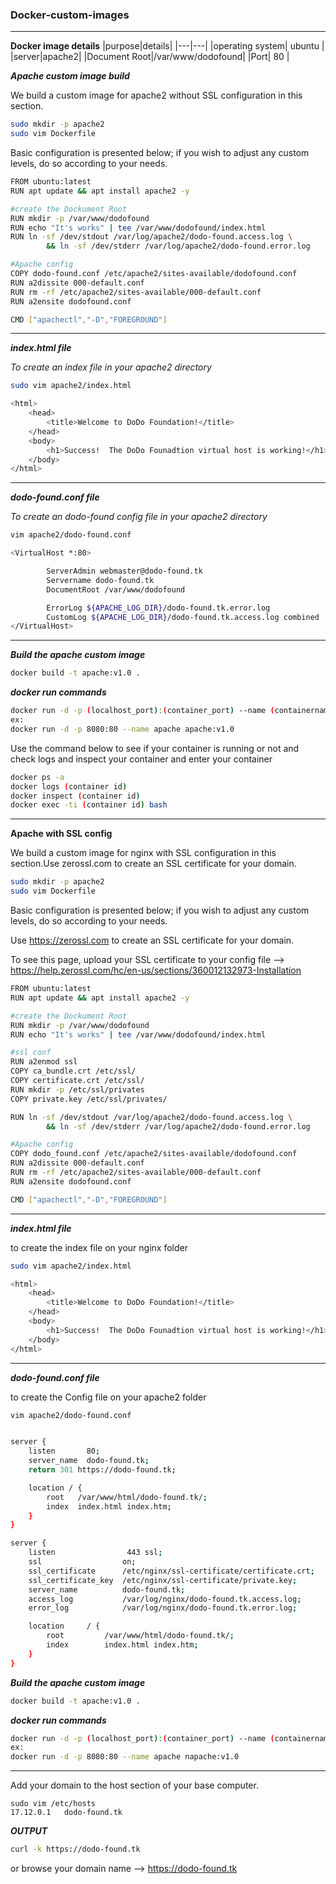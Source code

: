 ### Docker-custom-images
---
**Docker image details**
|purpose|details|
|---|---|
|operating system| ubuntu |
|server|apache2|
|Document Root|/var/www/dodofound|
|Port| 80 |

**_Apache custom image build_**

We build a custom image for apache2 without SSL configuration in this section.

```bash
sudo mkdir -p apache2
sudo vim Dockerfile
```
Basic configuration is presented below; if you wish to adjust any custom levels, do so according to your needs.

```bash
FROM ubuntu:latest
RUN apt update && apt install apache2 -y

#create the Dockument Root
RUN mkdir -p /var/www/dodofound
RUN echo "It's works" | tee /var/www/dodofound/index.html
RUN ln -sf /dev/stdout /var/log/apache2/dodo-found.access.log \
        && ln -sf /dev/stderr /var/log/apache2/dodo-found.error.log

#Apache config
COPY dodo-found.conf /etc/apache2/sites-available/dodofound.conf
RUN a2dissite 000-default.conf
RUN rm -rf /etc/apache2/sites-available/000-default.conf
RUN a2ensite dodofound.conf 

CMD ["apachectl","-D","FOREGROUND"]
```
---

**_index.html file_**

_To create an index file in your apache2 directory_

```bash
sudo vim apache2/index.html
```

```bash
<html>
    <head>
        <title>Welcome to DoDo Foundation!</title>
    </head>
    <body>
        <h1>Success!  The DoDo Founadtion virtual host is working!</h1>
    </body>
</html>
```
---
**_dodo-found.conf file_**

_To create an dodo-found config file in your apache2 directory_

```bash
vim apache2/dodo-found.conf
```

```bash
<VirtualHost *:80>

        ServerAdmin webmaster@dodo-found.tk
        Servername dodo-found.tk 
        DocumentRoot /var/www/dodofound

        ErrorLog ${APACHE_LOG_DIR}/dodo-found.tk.error.log
        CustomLog ${APACHE_LOG_DIR}/dodo-found.tk.access.log combined
</VirtualHost>
```
---

**_Build the apache custom image_**
```bash
docker build -t apache:v1.0 .
```

**_docker run commands_**

```bash
docker run -d -p (localhost_port):(container_port) --name (containername) (imagename)
ex:
docker run -d -p 8080:80 --name apache apache:v1.0
```

Use the command below to see if your container is running or not and check logs and inspect your container and enter your container

```bash
docker ps -a
docker logs (container id)
docker inspect (container id)
docker exec -ti (container id) bash
```
---

**Apache with SSL config**

We build a custom image for nginx with SSL configuration in this section.Use zerossl.com to create an SSL certificate for your domain.

```bash
sudo mkdir -p apache2 
sudo vim Dockerfile
```

Basic configuration is presented below; if you wish to adjust any custom levels, do so according to your needs.

Use https://zerossl.com to create an SSL certificate for your domain.

To see this page, upload your SSL certificate to your config file —> https://help.zerossl.com/hc/en-us/sections/360012132973-Installation

```bash
FROM ubuntu:latest
RUN apt update && apt install apache2 -y

#create the Dockument Root
RUN mkdir -p /var/www/dodofound
RUN echo "It's works" | tee /var/www/dodofound/index.html

#ssl conf
RUN a2enmod ssl
COPY ca_bundle.crt /etc/ssl/
COPY certificate.crt /etc/ssl/
RUN mkdir -p /etc/ssl/privates
COPY private.key /etc/ssl/privates/

RUN ln -sf /dev/stdout /var/log/apache2/dodo-found.access.log \
        && ln -sf /dev/stderr /var/log/apache2/dodo-found.error.log

#Apache config
COPY dodo_found.conf /etc/apache2/sites-available/dodofound.conf
RUN a2dissite 000-default.conf
RUN rm -rf /etc/apache2/sites-available/000-default.conf
RUN a2ensite dodofound.conf 

CMD ["apachectl","-D","FOREGROUND"]
```
---

**_index.html file_**

to create the index file on your nginx folder

```bash
sudo vim apache2/index.html
```

```bash
<html>
    <head>
        <title>Welcome to DoDo Foundation!</title>
    </head>
    <body>
        <h1>Success!  The DoDo Founadtion virtual host is working!</h1>
    </body>
</html>
```
---

**_dodo-found.conf file_**

to create the Config file on your apache2 folder

```bash
vim apache2/dodo-found.conf
```

```bash

server {
    listen       80;
    server_name  dodo-found.tk;
    return 301 https://dodo-found.tk;

    location / {
        root   /var/www/html/dodo-found.tk/;
        index  index.html index.htm;
    }
}

server {
    listen                443 ssl;
    ssl                  on;
    ssl_certificate      /etc/nginx/ssl-certificate/certificate.crt;
    ssl_certificate_key  /etc/nginx/ssl-certificate/private.key;
    server_name          dodo-found.tk;
    access_log           /var/log/nginx/dodo-found.tk.access.log;
    error_log            /var/log/nginx/dodo-found.tk.error.log;

    location     / {
        root         /var/www/html/dodo-found.tk/;
        index        index.html index.htm;
    }
}                                                                                                                                                    
```

**_Build the apache custom image_**
```bash
docker build -t apache:v1.0 .
```

**_docker run commands_**

```bash
docker run -d -p (localhost_port):(container_port) --name (containername) (imagename)
ex:
docker run -d -p 8080:80 --name apache napache:v1.0
```
---
Add your domain to the host section of your base computer.

```
sudo vim /etc/hosts
17.12.0.1   dodo-found.tk
```
**_OUTPUT_**

```bash
curl -k https://dodo-found.tk
```
or browse your domain name --> https://dodo-found.tk 




